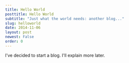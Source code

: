 ```yaml
---
title: Hello World
posttitle: Hello World
subtitle: "Just what the world needs: another blog..."
slug: helloworld
date: 2014-11-06
layout: post
newest: False
order: 0
---
```


I've decided to start a blog. I'll explain more later.